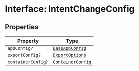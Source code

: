 # Interface: IntentChangeConfig

## Properties

| Property | Type |
| ------ | ------ |
| `appConfig?` | [`BaseAppConfig`](../../DesignConfig.types/interfaces/base-app-config/index.md) |
| `exportConfig?` | [`ExportOptions`](../../ExportConfig.types/type-aliases/export-options.md) |
| `containerConfig?` | [`ContainerConfig`](../../ContainerConfig.types/type-aliases/container-config/index.md) |
